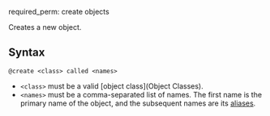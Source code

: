 required_perm: create objects

Creates a new object.

## Syntax
`@create <class> called <names>`

* `<class>` must be a valid [object class](Object Classes).
* `<names>` must be a comma-separated list of names. The first name is the primary name of the object, and the subsequent names are its [aliases](aliases).